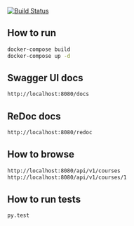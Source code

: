 [![Build Status](https://app.travis-ci.com/la-venganza/ubademy-back-py.svg?branch=joacols-patch-1)](https://app.travis-ci.com/la-venganza/ubademy-back-py)

## How to run 

```bash
docker-compose build
docker-compose up -d
```

## Swagger UI docs

```bash
http://localhost:8080/docs
```

## ReDoc docs

```bash
http://localhost:8080/redoc
```


## How to browse

```bash
http://localhost:8080/api/v1/courses
http://localhost:8080/api/v1/courses/1
```

## How to run tests

```bash
py.test
```
